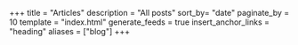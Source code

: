 +++
title = "Articles"
description = "All posts"
sort_by= "date"
paginate_by = 10
template = "index.html"
generate_feeds = true
insert_anchor_links = "heading"
aliases = ["blog"]
+++
